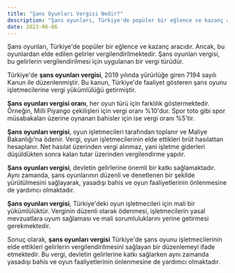 ```yaml
---
title: "Şans Oyunları Vergisi Nedir?"
description: "Şans oyunları, Türkiye'de popüler bir eğlence ve kazanç aracıdır"
date: 2023-06-06
---
```


Şans oyunları, Türkiye'de popüler bir eğlence ve kazanç aracıdır. Ancak, bu oyunlardan elde edilen gelirler
vergilendirilmektedir. Şans oyunları vergisi, bu gelirlerin vergilendirilmesi için uygulanan bir vergi türüdür.

Türkiye'de **şans oyunları vergisi**, 2019 yılında yürürlüğe giren 7194 sayılı Kanun ile düzenlenmiştir. Bu kanun,
Türkiye'de faaliyet gösteren şans oyunu işletmecilerine vergi yükümlülüğü getirmiştir.

**Şans oyunları vergisi oranı**, her oyun türü için farklılık göstermektedir. Örneğin, Milli Piyango çekilişleri için
vergi oranı %10'dur. Spor toto gibi spor müsabakaları üzerine oynanan bahisler için ise vergi oranı %5'tir.

**Şans oyunları vergisi**, oyun işletmecileri tarafından toplanır ve Maliye Bakanlığı'na ödenir. Vergi, oyun
işletmecilerinin elde ettikleri brüt hasılattan hesaplanır. Net hasılat üzerinden vergi alınmaz, yani işletme giderleri
düşüldükten sonra kalan tutar üzerinden vergilendirme yapılır.

**Şans oyunları vergisi**, devletin gelirlerine önemli bir katkı sağlamaktadır. Aynı zamanda, şans oyunlarının düzenli
ve denetlenen bir şekilde yürütülmesini sağlayarak, yasadışı bahis ve oyun faaliyetlerinin önlenmesine de yardımcı
olmaktadır.

**Şans oyunları vergisi**, Türkiye'deki oyun işletmecileri için mali bir yükümlülüktür. Verginin düzenli olarak
ödenmesi, işletmecilerin yasal mevzuatlara uyum sağlaması ve mali sorumluluklarını yerine getirmesi gerekmektedir.

Sonuç olarak, **şans oyunları vergisi** Türkiye'de şans oyunu işletmecilerinin elde ettikleri gelirlerin
vergilendirilmesini sağlayan bir düzenlemeyi ifade etmektedir. Bu vergi, devletin gelirlerine katkı sağlarken aynı
zamanda yasadışı bahis ve oyun faaliyetlerinin önlenmesine de yardımcı olmaktadır.
